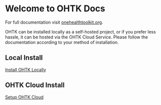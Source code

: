 # Welcome to OHTK Docs

For full documentation visit [onehealthtoolkit.org](https://www.onehealthtoolkit.org).

OHTK can be installed locally as a self-hosted project, or if you prefer less hassle, it can be hosted via the OHTK Cloud Service. Please follow the documentation according to your method of installation.
## Local Install

[Install OHTK Locally](./local-install)

## OHTK Cloud Install

[Setup OHTK Cloud](./cloud-install)